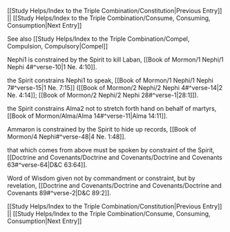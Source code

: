[[Study Helps/Index to the Triple Combination/Constitution|Previous Entry]]  ||  [[Study Helps/Index to the Triple Combination/Consume, Consuming, Consumption|Next Entry]]

 See also [[Study Helps/Index to the Triple Combination/Compel, Compulsion, Compulsory|Compel]]

 Nephi1 is constrained by the Spirit to kill Laban, [[Book of Mormon/1 Nephi/1 Nephi 4#^verse-10|1 Ne. 4:10]].

 the Spirit constrains Nephi1 to speak, [[Book of Mormon/1 Nephi/1 Nephi 7#^verse-15|1 Ne. 7:15]] ([[Book of Mormon/2 Nephi/2 Nephi 4#^verse-14|2 Ne. 4:14]]; [[Book of Mormon/2 Nephi/2 Nephi 28#^verse-1|28:1]]).

 the Spirit constrains Alma2 not to stretch forth hand on behalf of martyrs, [[Book of Mormon/Alma/Alma 14#^verse-11|Alma 14:11]].

 Ammaron is constrained by the Spirit to hide up records, [[Book of Mormon/4 Nephi#^verse-48|4 Ne. 1:48]].

 that which comes from above must be spoken by constraint of the Spirit, [[Doctrine and Covenants/Doctrine and Covenants/Doctrine and Covenants 63#^verse-64|D&C 63:64]].

 Word of Wisdom given not by commandment or constraint, but by revelation, [[Doctrine and Covenants/Doctrine and Covenants/Doctrine and Covenants 89#^verse-2|D&C 89:2]].

[[Study Helps/Index to the Triple Combination/Constitution|Previous Entry]]  ||  [[Study Helps/Index to the Triple Combination/Consume, Consuming, Consumption|Next Entry]]